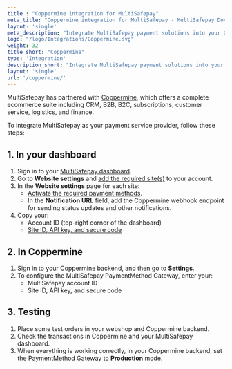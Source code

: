 ```yaml
---
title : "Coppermine integration for MultiSafepay"
meta_title: "Coppermine integration for MultiSafepay - MultiSafepay Docs"
layout: 'single'
meta_description: "Integrate MultiSafepay payment solutions into your Coppermine ecommerce platform."
logo: "/logo/Integrations/Coppermine.svg"
weight: 32
title_short: "Coppermine"
type: 'Integration'
description_short: "Integrate MultiSafepay payment solutions into your Coppermine ecommerce platform."
layout: 'single'
url: '/coppermine/'
---
```


MultiSafepay has partnered with [Coppermine](https://www.coppermine.nl/), which offers a complete ecommerce suite including CRM, B2B, B2C, subscriptions, customer service, logistics, and finance.

To integrate MultiSafepay as your payment service provider, follow these steps:

## 1. In your dashboard

1. Sign in to your [MultiSafepay dashboard](https://merchant.multisafepay.com).
2. Go to **Website settings** and [add the required site(s)](/account/managing-websites/#adding-websites) to your account.
3. In the **Website settings** page for each site:
    - [Activate the required payment methods](/payments/activating-payment-methods/).
    - In the **Notification URL** field, add the Coppermine webhook endpoint for sending status updates and other notifications.
4. Copy your:
    - Account ID (top-right corner of the dashboard)
    - [Site ID, API key, and secure code](/account/site-id-api-key-secure-code/)

## 2. In Coppermine

1. Sign in to your Coppermine backend, and then go to **Settings**.
2. To configure the MultiSafepay PaymentMethod Gateway, enter your:
    - MultiSafepay account ID
    - Site ID, API key, and secure code

## 3. Testing

1. Place some test orders in your webshop and Coppermine backend.
2. Check the transactions in Coppermine and your MultiSafepay dashboard. 
3. When everything is working correctly, in your Coppermine backend, set the PaymentMethod Gateway to **Production** mode.